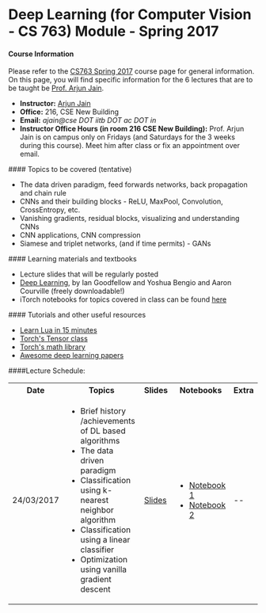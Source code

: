 
Deep Learning (for Computer Vision - CS 763) Module - Spring 2017
===================

#### Course Information
Please refer to the <a href="https://www.cse.iitb.ac.in/~ajitvr/CS763_Spring2017/">CS763 Spring 2017</a> course page for general information. On this page, you will find specific information for the 6 lectures that are to be taught be <a href="http://cse.iit.ac.in/~ajain/">Prof. Arjun Jain</a>.
<ul>
<li><b>Instructor:</b> <a href="http://cse.iit.ac.in/~ajain/">Arjun Jain</a>
<li><b>Office:</b> 216, CSE New Building
<li><b>Email:</b> <i>ajain@cse DOT iitb DOT ac DOT in</i>
<li><b>Instructor Office Hours (in room 216 CSE New Building):</b> Prof. Arjun Jain is on campus only on Fridays (and Saturdays for the 3 weeks during this course). Meet him after class or fix an appointment over email.
</ul>
#### Topics to be covered (tentative)
<ul>
<li> The data driven paradigm, feed forwards networks, back propagation and chain rule
<li> CNNs and their building blocks -  ReLU, MaxPool, Convolution, CrossEntropy, etc.
<li> Vanishing gradients, residual blocks, visualizing and understanding CNNs
<li> CNN applications, CNN compression
<li> Siamese and triplet networks, (and if time permits) - GANs
</ul>	
#### Learning materials and textbooks
<ul>
<li> Lecture slides that will be regularly posted
<li> <a href = "http://www.deeplearningbook.org/">Deep Learning</a>, by Ian Goodfellow and Yoshua Bengio and Aaron Courville (freely downloadable!)
<li> iTorch notebooks for topics covered in class can be found <a href="">here</a>
</ul>
#### Tutorials and other useful resources
<ul>
	<li> <a href="http://tylerneylon.com/a/learn-lua/">Learn Lua in 15 minutes</a>
	<li> <a href="https://github.com/torch/torch7/blob/master/doc/tensor.md">Torch's Tensor class</a>
	<li> <a href="https://github.com/torch/torch7/blob/master/doc/maths.md">Torch's math library</a>
	<li> <a href="https://github.com/terryum/awesome-deep-learning-papers">Awesome deep learning papers</a>
</ul>
	



####Lecture Schedule: 

<table>
  <tbody>
    <tr>
      <th>Date</th>
      <th>Topics</th>
      <th>Slides</th>
      <th>Notebooks</th>
      <th>Extra</th>      
    </tr>
    <tr>
      <td>24/03/2017</td>
      <td>
	      <ul>
	      <li> Brief history /achievements of DL based algorithms</li>
	      <li> The data driven paradigm</li>
	      <li> Classification using k-nearest neighbor algorithm</li>
	      <li> Classification using a linear classifier</li>
	      <li> Optimization using vanilla gradient descent</li>
	      </ul>
      </td>
      <td><a href="slides">Slides</a></td>
      <td>
	      <ul>
	      <li><a href="slides">Notebook 1</a></li>
	            <li><a href="slides">Notebook 2</a></li>
	      </ul>
	  </td>
      <td>--</td>
    </tr>    
  </tbody>
</table>



